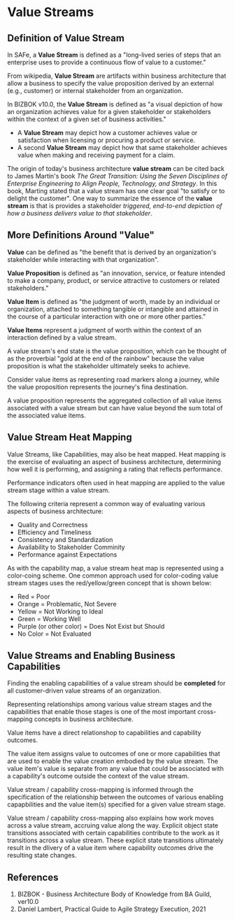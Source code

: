 # Value Streams

## Definition of Value Stream

In SAFe, a **Value Stream** is defined as a "long-lived series of steps that an enterprise uses to provide a continuous flow of value to a customer."

From wikipedia, **Value Stream** are artifacts within business architecture that allow a business to specify the value proposition derived by an external \(e.g., customer\) or internal stakeholder from an organization. 

In BIZBOK v10.0, the **Value Stream** is defined as "a visual depiction of how an organization achieves value for a given stakeholder or stakeholders within the context of a given set of business activities."

* A **Value Stream** may depict how a customer achieves value or satisfaction when licensing or procuring a product or service.
* A second **Value Stream** may depict how that same stakeholder achieves value when making and receiving payment for a claim.

The origin of today's business architecture **value stream** can be cited back to James Martin's book _The Great Transition: Using the Seven Disciplines of Enterprise Engineering to Align People, Technology, and Strategy_. In this book, Marting stated that a value stream has one clear goal "to satisfy or to delight the customer". One way to summarize the essence of the **value stream** is that is provides a stakeholder _triggered, end-to-end depiction of how a business delivers value to that stakeholder_.

## More Definitions Around "Value"

**Value** can be defined as "the benefit that is derived by an organization's stakeholder while interacting with that organization".

**Value Proposition** is defined as "an innovation, service, or feature intended to make a company, product, or service attractive to customers or related stakeholders."

**Value Item** is defined as "the judgment of worth, made by an individual or organization, attached to something tangible or intangible and attained in the course of a particular interaction with one or more other parties."

**Value Items** represent a judgment of worth within the context of an interaction defined by a value stream.

A value stream's end state is the value proposition, which can be thought of as the proverbial "gold at the end of the rainbow" because the value proposition is what the stakeholder ultimately seeks to achieve.

Consider value items as representing road markers along a journey, while the value proposition represents the journey's fina destination.

A value proposition represents the aggregated collection of all value items associated with a value stream but can have value beyond the sum total of the associated value items.

## Value Stream Heat Mapping

Value Streams, like Capabilities, may also be heat mapped. Heat mapping is the exercise of evaluating an aspect of business architecture, determining how well it is performing, and assigning a rating that reflects performance.

Performance indicators often used in heat mapping are applied to the value stream stage within a value stream.

The following criteria represent a common way of evaluating various aspects of business architecture:

* Quality and Correctness
* Efficiency and Timeliness
* Consistency and Standardization
* Availability to Stakeholder Comminity
* Performance against Expectations

As with the capability map, a value stream heat map is represented using a color-coing scheme. One common approach used for color-coding value stream stages uses the red/yellow/green concept that is shown below:

* Red = Poor
* Orange = Problematic, Not Severe
* Yellow = Not Working to Ideal
* Green = Working Well
* Purple \(or other color\) = Does Not Exist but Should
* No Color = Not Evaluated

## Value Streams and Enabling Business Capabilities

Finding the enabling capabilities of a value stream should be **completed** for all customer-driven value streams of an organization.

Representing relationships among various value stream stages and the capabilities that enable those stages is one of the most important cross-mapping concepts in business architecture.

Value items have a direct relationshop to capabilities and capability outcomes.

The value item assigns value to outcomes of one or more capabilities that are used to enable the value creation embodied by the value stream. The value item's value is separate from any value that could be associated with a capability's outcome outside the context of the value stream.

Value stream / capability cross-mapping is informed through the specification of the relationship between the outcomes of various enabling capapbilities and the value item\(s\) specified for a given value stream stage.

Value stream / capability cross-mapping also explains how work moves across a value stream, accruing value along the way. Explicit object state transitions associated with certain capabilities contribute to the work as it transitions across a value stream. These explicit state transitions ultimately result in the dlivery of a value item where capability outcomes drive the resulting state changes.

## References

1. BIZBOK - Business Architecture Body of Knowledge from BA Guild, ver10.0
2. Daniel Lambert, Practical Guide to Agile Strategy Execution, 2021

